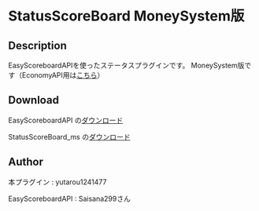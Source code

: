 StatusScoreBoard MoneySystem版
==== 

## Description

EasyScoreboardAPIを使ったステータスプラグインです。
MoneySystem版です（EconomyAPI用は[こちら](https://github.com/yutarou12/StatusScoreBoard/releases)）

## Download

EasyScoreboardAPI の[ダウンロード](https://github.com/Saisana299/EasyScoreboardAPI/releases/tag/v1.2.1)

StatusScoreBoard_ms の[ダウンロード](https://github.com/yutarou12/StatusScoreBoad_ms/releases)
## Author
本プラグイン : yutarou1241477

EasyScoreboardAPI : Saisana299さん
